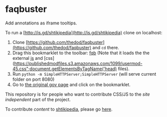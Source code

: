 faqbuster
=========

Add annotations as iframe tooltips.

To run a [http://is.gd/shtikipedia](http://is.gd/shtikipedia) clone on localhost:

1. Clone [https://github.com/thedod/faqbuster](https://github.com/thedod/faqbuster) and `cd` there.
1. Drag this bookmarklet to the toolbar:
<a href="javascript:{var style=document.createElement('link');style.rel='stylesheet';style.type='text/css';style.href='https://publishedmodfiles.s3.amazonaws.com/1099/usermod-45.css';document.getElementsByTagName('head')[0].appendChild(style);var js=document.createElement('script');js.setAttribute('type','text/javascript');js.setAttribute('src','http://thedod.github.io/reply2smartid/truthmap.js');document.getElementsByTagName('head')[0].appendChild(js);js=document.createElement('script');js.setAttribute('type','text/javascript');js.setAttribute('src','http://localhost:8000/faqbuster.js');document.getElementsByTagName('head')[0].appendChild(js);void(0);}">fqb</a>
   (Note that it loads the the external [js](http://thedod.github.io/reply2smartid/truthmap.js) and
   [css](https://publishedmodfiles.s3.amazonaws.com/1099/usermod-45.css";document.getElementsByTagName('head) files).
1. Run `python -m SimpleHTTPServer;SimpleHTTPServer` (will serve current folder on port 8080)
1. Go to [the original gov page](http://smartid.gov.il/GeneralInformation/Pages/FAQ.aspx) and click on the bookmarklet.

This repository is for people who want to contribute CSS/JS to the *site independent* part of the project.

To contribute *content* to [shtikipedia](http://is.gd/shtikipedia), please go [here](http://thedod.github.io/reply2smartid).
